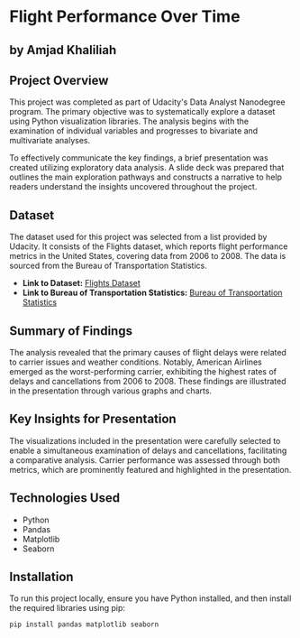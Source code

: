 # Flight Performance Over Time
## by Amjad Khaliliah

## Project Overview

This project was completed as part of Udacity's Data Analyst Nanodegree program. The primary objective was to systematically explore a dataset using Python visualization libraries. The analysis begins with the examination of individual variables and progresses to bivariate and multivariate analyses.

To effectively communicate the key findings, a brief presentation was created utilizing exploratory data analysis. A slide deck was prepared that outlines the main exploration pathways and constructs a narrative to help readers understand the insights uncovered throughout the project.

## Dataset

The dataset used for this project was selected from a list provided by Udacity. It consists of the Flights dataset, which reports flight performance metrics in the United States, covering data from 2006 to 2008. The data is sourced from the Bureau of Transportation Statistics.

- **Link to Dataset:** [Flights Dataset](http://stat-computing.org/dataexpo/2009/the-data.html)  
- **Link to Bureau of Transportation Statistics:** [Bureau of Transportation Statistics](https://www.transtats.bts.gov/OT_Delay/OT_DelayCause1.asp)

## Summary of Findings

The analysis revealed that the primary causes of flight delays were related to carrier issues and weather conditions. Notably, American Airlines emerged as the worst-performing carrier, exhibiting the highest rates of delays and cancellations from 2006 to 2008. These findings are illustrated in the presentation through various graphs and charts.

## Key Insights for Presentation

The visualizations included in the presentation were carefully selected to enable a simultaneous examination of delays and cancellations, facilitating a comparative analysis. Carrier performance was assessed through both metrics, which are prominently featured and highlighted in the presentation.

## Technologies Used

- Python
- Pandas
- Matplotlib
- Seaborn

## Installation

To run this project locally, ensure you have Python installed, and then install the required libraries using pip:

```bash
pip install pandas matplotlib seaborn
